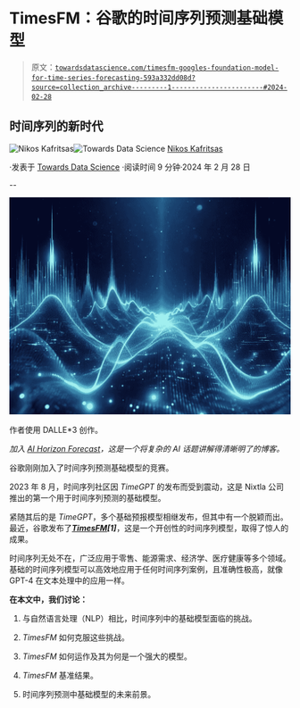 # TimesFM：谷歌的时间序列预测基础模型

> 原文：[`towardsdatascience.com/timesfm-googles-foundation-model-for-time-series-forecasting-593a332dd08d?source=collection_archive---------1-----------------------#2024-02-28`](https://towardsdatascience.com/timesfm-googles-foundation-model-for-time-series-forecasting-593a332dd08d?source=collection_archive---------1-----------------------#2024-02-28)

## 时间序列的新时代

[](https://medium.com/@nikoskafritsas?source=post_page---byline--593a332dd08d--------------------------------)![Nikos Kafritsas](https://medium.com/@nikoskafritsas?source=post_page---byline--593a332dd08d--------------------------------)[](https://towardsdatascience.com/?source=post_page---byline--593a332dd08d--------------------------------)![Towards Data Science](https://towardsdatascience.com/?source=post_page---byline--593a332dd08d--------------------------------) [Nikos Kafritsas](https://medium.com/@nikoskafritsas?source=post_page---byline--593a332dd08d--------------------------------)

·发表于 [Towards Data Science](https://towardsdatascience.com/?source=post_page---byline--593a332dd08d--------------------------------) ·阅读时间 9 分钟·2024 年 2 月 28 日

--

![](img/d8389aaf25ebe8fdbae11b592e9f898f.png)

作者使用 DALLE*3 创作。

*加入* [*AI Horizon Forecast*](https://aihorizonforecast.substack.com/subscribe)*，这是一个将复杂的 AI 话题讲解得清晰明了的博客。*

谷歌刚刚加入了时间序列预测基础模型的竞赛。

2023 年 8 月，时间序列社区因 *TimeGPT* 的发布而受到震动，这是 Nixtla 公司推出的第一个用于时间序列预测的基础模型。

紧随其后的是 *TimeGPT*，多个基础预报模型相继发布，但其中有一个脱颖而出。最近，谷歌发布了[***TimesFM***](https://arxiv.org/pdf/2310.10688.pdf)***[1]***，这是一个开创性的时间序列模型，取得了惊人的成果。

时间序列无处不在，广泛应用于零售、能源需求、经济学、医疗健康等多个领域。基础的时间序列模型可以高效地应用于任何时间序列案例，且准确性极高，就像 GPT-4 在文本处理中的应用一样。

**在本文中，我们讨论：**

1.  与自然语言处理（NLP）相比，时间序列中的基础模型面临的挑战。

1.  *TimesFM* 如何克服这些挑战。

1.  *TimesFM* 如何运作及其为何是一个强大的模型。

1.  *TimesFM* 基准结果。

1.  时间序列预测中基础模型的未来前景。
